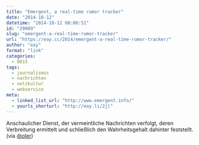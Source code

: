 ```yaml
---
title: "Emergent, a real-time rumor tracker"
date: "2014-10-12"
datetime: "2014-10-12 08:00:51"
id: "29009"
slug: "emergent-a-real-time-rumor-tracker"
url: "https://eay.cc/2014/emergent-a-real-time-rumor-tracker/"
author: "eay"
format: "link"
categories:
  - 0815
tags:
  - journalismus
  - nachrichten
  - netzkultur
  - webservice
meta:
  - linked_list_url: "http://www.emergent.info/"
  - yourls_shorturl: "http://eay.li/2jl"
---
```


Anschaulicher Dienst, der vermeintliche Nachrichten verfolgt, deren Verbreitung ermittelt und schließlich den Wahrheitsgehalt dahinter feststellt. (via [@oler](https://twitter.com/oler/status/519740750704046080))
